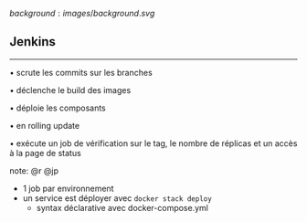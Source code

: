 $background:images/background.svg$
## Jenkins
---
<section>
  <p class="fragment fade-up">• scrute les commits sur les branches</p>
  <p class="fragment fade-up">• déclenche le build des images</p>
  <p class="fragment fade-up">• déploie les composants</p>
  <p class="fragment fade-up">• en rolling update</p>
  <p class="fragment fade-up">• exécute un job de vérification sur le tag, le nombre de réplicas et un accès à la page de status</p>
</section>


note: @r @jp
* 1 job par environnement
* un service est déployer avec `docker stack deploy`
  * syntax déclarative avec docker-compose.yml

